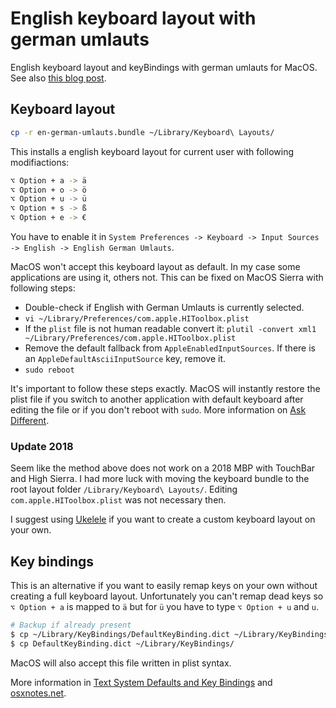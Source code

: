 # English keyboard layout with german umlauts

English keyboard layout and keyBindings with german umlauts for MacOS.
See also [this blog post][blog].

## Keyboard layout

```sh
cp -r en-german-umlauts.bundle ~/Library/Keyboard\ Layouts/
```

This installs a english keyboard layout for current user with following modifiactions:

```sh
⌥ Option + a -> ä
⌥ Option + o -> ö
⌥ Option + u -> ü
⌥ Option + s -> ß
⌥ Option + e -> €
```

You have to enable it in `System Preferences -> Keyboard -> Input Sources -> English -> English German Umlauts`.

MacOS won't accept this keyboard layout as default.
In my case some applications are using it, others not.
This can be fixed on MacOS Sierra with following steps:

* Double-check if English with German Umlauts is currently selected.
* `vi ~/Library/Preferences/com.apple.HIToolbox.plist`
* If the `plist` file is not human readable convert it: `plutil -convert xml1 ~/Library/Preferences/com.apple.HIToolbox.plist`
* Remove the default fallback from `AppleEnabledInputSources`.
  If there is an `AppleDefaultAsciiInputSource` key, remove it.
* `sudo reboot`  

It's important to follow these steps exactly.
MacOS will instantly restore the plist file if you switch to another application
with default keyboard after editing the file or if you don't reboot with `sudo`.
More information on [Ask Different][ask-different].

### Update 2018

Seem like the method above does not work on a 2018 MBP with TouchBar and High Sierra.
I had more luck with moving the keyboard bundle to the root layout folder `/Library/Keyboard\ Layouts/`.
Editing `com.apple.HIToolbox.plist` was not necessary then.

I suggest using [Ukelele][ukelele] if you want to create a custom keyboard layout on your own.

## Key bindings

This is an alternative if you want to easily remap keys on your own without
creating a full keyboard layout.
Unfortunately you can't remap dead keys so `⌥ Option + a` is mapped to `ä` but for
`ü` you have to type `⌥ Option + u` and `u`.

```sh
# Backup if already present
$ cp ~/Library/KeyBindings/DefaultKeyBinding.dict ~/Library/KeyBindings/DefaultKeyBinding.dict.orig
$ cp DefaultKeyBinding.dict ~/Library/KeyBindings/
```

MacOS will also accept this file written in plist syntax.

More information in [Text System Defaults and Key Bindings][keybindings] and [osxnotes.net][osxnotes].

 [blog]: https://medium.com/@lefloh/switching-from-qwertz-to-qwerty-on-macos-18304ab67467
 [ask-different]: http://apple.stackexchange.com/questions/44921
 [ukelele]: http://scripts.sil.org/cms/scripts/page.php?site_id=nrsi&id=ukelele
 [keybindings]: https://developer.apple.com/library/content/documentation/Cocoa/Conceptual/EventOverview/TextDefaultsBindings/TextDefaultsBindings.html
 [osxnotes]: http://osxnotes.net/keybindings.html

